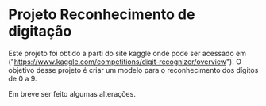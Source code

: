 # Projeto Reconhecimento de digitação

Este projeto foi obtido a parti do site kaggle onde pode ser acessado em ("https://www.kaggle.com/competitions/digit-recognizer/overview").
O objetivo desse projeto é criar um modelo para o reconhecimento dos dígitos de 0 a 9.

Em breve ser feito algumas alterações.